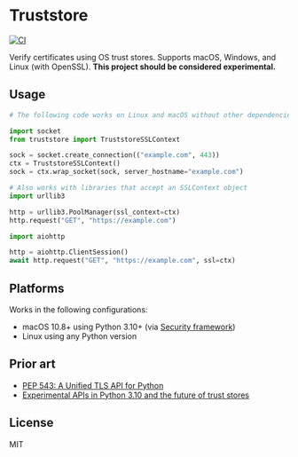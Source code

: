 # Truststore

[![CI](https://github.com/sethmlarson/truststore/actions/workflows/ci.yml/badge.svg)](https://github.com/sethmlarson/truststore/actions/workflows/ci.yml)

Verify certificates using OS trust stores. Supports macOS, Windows, and Linux (with OpenSSL). **This project should be considered experimental.**

## Usage

```python
# The following code works on Linux and macOS without other dependencies.

import socket
from truststore import TruststoreSSLContext

sock = socket.create_connection(("example.com", 443))
ctx = TruststoreSSLContext()
sock = ctx.wrap_socket(sock, server_hostname="example.com")

# Also works with libraries that accept an SSLContext object
import urllib3

http = urllib3.PoolManager(ssl_context=ctx)
http.request("GET", "https://example.com")

import aiohttp

http = aiohttp.ClientSession()
await http.request("GET", "https://example.com", ssl=ctx)
```

## Platforms

Works in the following configurations:

- macOS 10.8+ using Python 3.10+ (via [Security framework](https://developer.apple.com/documentation/security))
- Linux using any Python version

## Prior art

- [PEP 543: A Unified TLS API for Python](https://www.python.org/dev/peps/pep-0543)
- [Experimental APIs in Python 3.10 and the future of trust stores](https://sethmlarson.dev/blog/2021-11-27/experimental-python-3.10-apis-and-trust-stores)

## License

MIT
